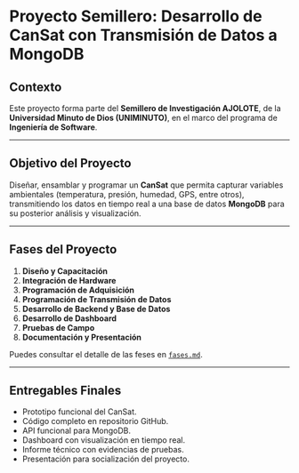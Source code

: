 # Proyecto Semillero: Desarrollo de CanSat con Transmisión de Datos a MongoDB

## Contexto

Este proyecto forma parte del **Semillero de Investigación AJOLOTE**, de la **Universidad Minuto de Dios (UNIMINUTO)**, en el marco del programa de **Ingeniería de Software**.

---

## Objetivo del Proyecto

Diseñar, ensamblar y programar un **CanSat** que permita capturar variables ambientales (temperatura, presión, humedad, GPS, entre otros), transmitiendo los datos en tiempo real a una base de datos **MongoDB** para su posterior análisis y visualización.

---

## Fases del Proyecto

1. **Diseño y Capacitación**
2. **Integración de Hardware**
3. **Programación de Adquisición**
4. **Programación de Transmisión de Datos**
5. **Desarrollo de Backend y Base de Datos**
6. **Desarrollo de Dashboard**
7. **Pruebas de Campo**
8. **Documentación y Presentación**

Puedes consultar el detalle de las feses en [`fases.md`](fases.md).

---

## Entregables Finales

- Prototipo funcional del CanSat.
- Código completo en repositorio GitHub.
- API funcional para MongoDB.
- Dashboard con visualización en tiempo real.
- Informe técnico con evidencias de pruebas.
- Presentación para socialización del proyecto.
